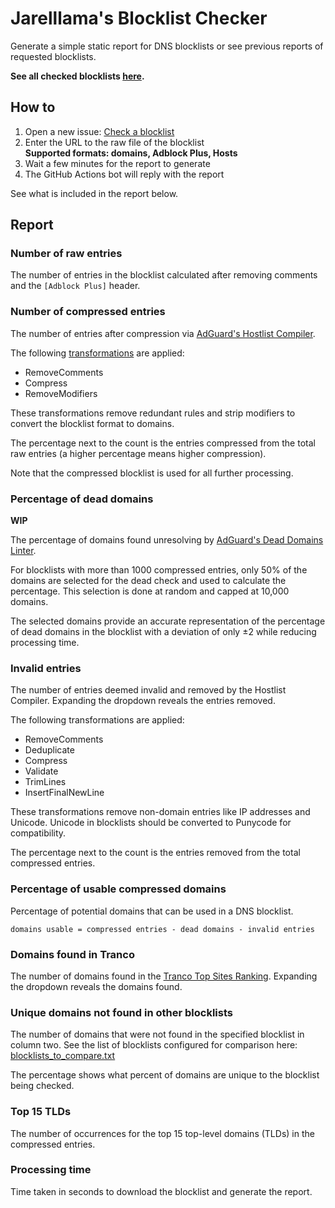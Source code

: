 # Jarelllama's Blocklist Checker

Generate a simple static report for DNS blocklists or see previous reports of requested blocklists.

**See all checked blocklists [here](https://github.com/jarelllama/Blocklist-Checker/issues?q=is%3Aissue+label%3A%22check+blocklist%22+label%3A%22report+generated%22+).**

## How to

1. Open a new issue: [Check a blocklist](https://github.com/jarelllama/Blocklist-Checker/issues/new/choose)
2. Enter the URL to the raw file of the blocklist<br>
   **Supported formats: domains, Adblock Plus, Hosts**
3. Wait a few minutes for the report to generate
4. The GitHub Actions bot will reply with the report

See what is included in the report below.

## Report

### Number of raw entries

The number of entries in the blocklist calculated after removing comments and the `[Adblock Plus]` header.

### Number of compressed entries

The number of entries after compression via [AdGuard's Hostlist Compiler](https://github.com/AdguardTeam/HostlistCompiler).

The following [transformations](https://github.com/AdguardTeam/HostlistCompiler?tab=readme-ov-file#-transformations) are applied:

* RemoveComments
* Compress
* RemoveModifiers

These transformations remove redundant rules and strip modifiers to convert the blocklist format to domains.

The percentage next to the count is the entries compressed from the total raw entries (a higher percentage means higher compression).

Note that the compressed blocklist is used for all further processing.

### Percentage of dead domains

**WIP**

The percentage of domains found unresolving by [AdGuard's Dead Domains Linter](https://github.com/AdguardTeam/DeadDomainsLinter).

For blocklists with more than 1000 compressed entries, only 50% of the domains are selected for the dead check and used to calculate the percentage. This selection is done at random and capped at 10,000 domains.

The selected domains provide an accurate representation of the percentage of dead domains in the blocklist with a deviation of only ±2 while reducing processing time.

### Invalid entries

The number of entries deemed invalid and removed by the Hostlist Compiler. Expanding the dropdown reveals the entries removed.

The following transformations are applied:

* RemoveComments
* Deduplicate
* Compress
* Validate
* TrimLines
* InsertFinalNewLine

These transformations remove non-domain entries like IP addresses and Unicode. Unicode in blocklists should be converted to Punycode for compatibility.

The percentage next to the count is the entries removed from the total compressed entries.

### Percentage of usable compressed domains

Percentage of potential domains that can be used in a DNS blocklist.

`domains usable = compressed entries - dead domains - invalid entries`

### Domains found in Tranco

The number of domains found in the [Tranco Top Sites Ranking](https://tranco-list.eu/). Expanding the dropdown reveals the domains found.

### Unique domains not found in other blocklists

The number of domains that were not found in the specified blocklist in column two. See the list of blocklists configured for comparison here: [blocklists_to_compare.txt](https://raw.githubusercontent.com/jarelllama/Blocklist-Checker/main/data/blocklists_to_compare.txt)

The percentage shows what percent of domains are unique to the blocklist being checked.

### Top 15 TLDs

The number of occurrences for the top 15 top-level domains (TLDs) in the compressed entries.

### Processing time

Time taken in seconds to download the blocklist and generate the report.
